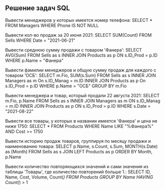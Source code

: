 ## Решение задач SQL

Вывести менеджеров у которых имеется номер телефона:
SELECT * FROM Managers WHERE Phone IS NOT NULL

Вывести кол-во продаж за 20 июня 2021:
SELECT SUM(Count) FROM Sells WHERE Date = "2021-06-21"

Вывести среднюю сумму продажи с товаром 'Фанера': 
SELECT 
	AVG(Sum)
FROM 
	Sells as s
INNER JOIN 
	Products as p
ON 
	s.ID_Prod = p.ID
WHERE 
	p.Name = "Фанера"

Вывести фамилии менеджеров и общую сумму продаж для каждого с товаром 'ОСБ': 
SELECT
	m.Fio,
	SUM(s.Sum)
FROM
	Sells as s
INNER JOIN
	Managers as m
On
	s.ID_Manag = m.ID
INNER JOIN
	Products as p
On
	s.ID_Prod = p.ID
WHERE
	p.Name = "ОСБ"
GROUP BY
	m.Fio

Вывести менеджера и товар, который продали 22 августа 2021: 
SELECT
	m.Fio,
	p.Name
FROM 
	Sells as s
INNER JOIN
	Managers as m
ON 
	s.ID_Manag = m.ID
INNER JOIN
	Products as p
ON
	s.ID_Prod = p.ID
WHERE
	s.Date = "2021-08-22"
	
Вывести все товары, у которых в названии имеется 'Фанера' и цена не ниже 1750: 
SELECT
	*
FROM
	Products
WHERE
	Name LIKE "%Фанера%" AND Cost >= 1750

Вывести историю продаж товаров, группируя по месяцу продажи и наименованию товара: 
SELECT
	p.Name,
	s.Count,
	s.Sum,
	MONTH(s.Date) as [Month]
FROM
	Sells as s
JOIN LEFT
	Products as p
ORDER BY
	Month,
	p.Name

Вывести количество повторяющихся значений и сами значения из таблицы 'Товары', где количество повторений больше 1.: 
SELECT
	ID,
	Name,
	Cost,
	Volume,
	Count(*)
FROM
	Products
GROUP BY
	Name
HAVING
	Count(*) > 1
	
	